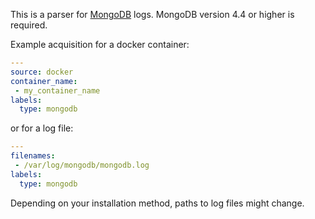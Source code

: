 This is a parser for [MongoDB](https://www.mongodb.com/) logs. MongoDB version 4.4 or higher is required.

Example acquisition for a docker container:
```yaml
---
source: docker
container_name:
 - my_container_name
labels:
  type: mongodb
```

or for a log file:
```yaml
---
filenames:
 - /var/log/mongodb/mongodb.log
labels:
  type: mongodb
```
Depending on your installation method, paths to log files might change.